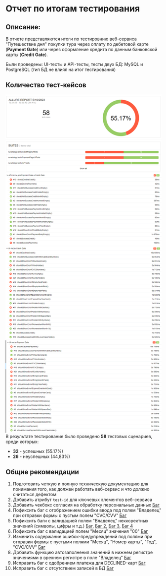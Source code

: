 # Отчет по итогам тестирования

## Описание:
В отчете представляются итоги по тестировнию веб-сервиса "Путешествие дня" покупки тура через оплату по дебетовой карте
(**Payment Gate**) или через оформление кредита по данным банковской карты (**Credit Gate**).

Были проведены: UI-тесты и API-тесты, тесты двух БД: MySQL и PostgreSQL (тип БД не влиял на итог тестирования)


## Количество тест-кейсов
![ALLURE1](https://github.com/Mezis4/AutoTestCoursework/blob/main/docs/screen/allure%20report%20количество%20тест-кейсов.png)
![allure 2.png](screen%2Fallure%202.png)
![allure 3.png](screen%2Fallure%203.png)
![allure 4.png](screen%2Fallure%204.png)
![allure 5.png](screen%2Fallure%205.png)
В результате тестирование было проведено **58** тестовых сценариев, среди которых:
* **32** - успешных (55.17%)
* **26** - неуспешных (44,83%)

## Общие рекомендации
1. Подготовить четкую и полную техническую документацию для понимания того, как должен работать веб-сервис и что должно
считаться дефектом
1. Добавить атрибут `test-id` для ключевых элементов веб-сервиса
1. Добавить чекбокс согласия на обработку персональных данных [Баг](https://github.com/Mezis4/AutoTestCoursework/issues/1)
1. Пофиксить баг с отображением ошибки ввода под полем "Владелец" при отправки формы с пустым полем "CVC/CVV"
[Баг](https://github.com/Mezis4/AutoTestCoursework/issues/9)
1. Пофиксить баги с валидацией полем "Владелец" неккоректных значений (символы, цифры и т.д.) [Баг](https://github.com/Mezis4/AutoTestCoursework/issues/8),
[Баг 2](https://github.com/Mezis4/AutoTestCoursework/issues/7), [Баг 3](https://github.com/Mezis4/AutoTestCoursework/issues/6), [Баг 4](https://github.com/Mezis4/AutoTestCoursework/issues/5)
1. Пофиксить баг с валидацией полем "Месяц" значения "00" [Баг](https://github.com/Mezis4/AutoTestCoursework/issues/4)
1. Изменить содержание ошибок-предупреждений под полями при отправки формы с пустыми полями "Месяц", "Номер карты", "Год",
"CVC/CVV" [Баг](https://github.com/Mezis4/AutoTestCoursework/issues/3)
1. Добавить функцию автозаполнения значений в нижнем регистре значениями в врехнем регистре в поле "Владелец"
[Баг](https://github.com/Mezis4/AutoTestCoursework/issues/2)
1. Исправить баг с одобрением платежа для DECLINED-карт [Баг](https://github.com/Mezis4/AutoTestCoursework/issues/1)
1. Исправить баг с отсутствием записей в БД [Баг](https://github.com/Mezis4/AutoTestCoursework/issues/10)
